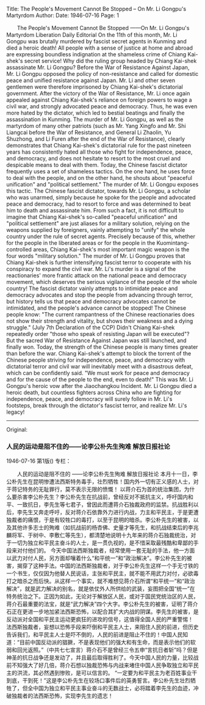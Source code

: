 Title: The People's Movement Cannot Be Stopped – On Mr. Li Gongpu's Martyrdom
Author:
Date: 1946-07-16
Page: 1

　　The People's Movement Cannot Be Stopped
    ——On Mr. Li Gongpu's Martyrdom
    Liberation Daily Editorial
    On the 11th of this month, Mr. Li Gongpu was brutally murdered by fascist secret agents in Kunming and died a heroic death! All people with a sense of justice at home and abroad are expressing boundless indignation at the shameless crime of Chiang Kai-shek's secret service!
    Why did the ruling group headed by Chiang Kai-shek assassinate Mr. Li Gongpu? Before the War of Resistance Against Japan, Mr. Li Gongpu opposed the policy of non-resistance and called for domestic peace and unified resistance against Japan. Mr. Li and other seven gentlemen were therefore imprisoned by Chiang Kai-shek's dictatorial government. After the victory of the War of Resistance, Mr. Li once again appealed against Chiang Kai-shek's reliance on foreign powers to wage a civil war, and strongly advocated peace and democracy. Thus, he was even more hated by the dictator, which led to bestial beatings and finally the assassination in Kunming. The murder of Mr. Li Gongpu, as well as the martyrdom of many other patriots (such as Mr. Yang Xingfo and Mr. Shi Liangcai before the War of Resistance, and General Li Zhaolin, Yu Shuzhong, and Li Furen after the end of the War of Resistance), clearly demonstrates that Chiang Kai-shek's dictatorial rule for the past nineteen years has consistently hated all those who fight for independence, peace, and democracy, and does not hesitate to resort to the most cruel and despicable means to deal with them.
    Today, the Chinese fascist dictator frequently uses a set of shameless tactics. On the one hand, he uses force to deal with the people, and on the other hand, he shouts about "peaceful unification" and "political settlement." The murder of Mr. Li Gongpu exposes this tactic. The Chinese fascist dictator, towards Mr. Li Gongpu, a scholar who was unarmed, simply because he spoke for the people and advocated peace and democracy, had to resort to force and was determined to beat him to death and assassinate him. From such a fact, it is not difficult to imagine that Chiang Kai-shek's so-called "peaceful unification" and "political settlement" are just aliases for a military solution, relying on the weapons supplied by foreigners, vainly attempting to "unify" the whole country under the rule of secret agents. Precisely because of this, whether for the people in the liberated areas or for the people in the Kuomintang-controlled areas, Chiang Kai-shek's most important magic weapon is the four words "military solution." The murder of Mr. Li Gongpu proves that Chiang Kai-shek is further intensifying fascist terror to cooperate with his conspiracy to expand the civil war. Mr. Li's murder is a signal of the reactionaries' more frantic attack on the national peace and democracy movement, which deserves the serious vigilance of the people of the whole country!
    The fascist dictator vainly attempts to intimidate peace and democracy advocates and stop the people from advancing through terror, but history tells us that peace and democracy advocates cannot be intimidated, and the people's advance cannot be stopped! The Chinese people know: "The current rampantness of the Chinese reactionaries does not show their strength and vitality, but shows their weakness and a dying struggle." (July 7th Declaration of the CCP) Didn't Chiang Kai-shek repeatedly order "those who speak of resisting Japan will be executed"? But the sacred War of Resistance Against Japan was still launched, and finally won. Today, the strength of the Chinese people is many times greater than before the war. Chiang Kai-shek's attempt to block the torrent of the Chinese people striving for independence, peace, and democracy with dictatorial terror and civil war will inevitably meet with a disastrous defeat, which can be confidently said.
    "We must work for peace and democracy and for the cause of the people to the end, even to death!" This was Mr. Li Gongpu's heroic vow after the Jiaochangkou Incident. Mr. Li Gongpu died a heroic death, but countless fighters across China who are fighting for independence, peace, and democracy will surely follow in Mr. Li's footsteps, break through the dictator's fascist terror, and realize Mr. Li's legacy!



<hr /> 

Original: 


### 人民的运动是阻不住的——论李公朴先生殉难  解放日报社论

1946-07-16
第1版()
专栏：

　　人民的运动是阻不住的
    ——论李公朴先生殉难
    解放日报社论
    本月十一日，李公朴先生在昆明惨遭法西斯特务毒手，壮烈牺牲！国内外一切有正义感的人士，对于蒋记特务的无耻罪行，莫不表示无限的愤慨！
    以蒋介石为首的统治集团，为什么要杀害李公朴先生？李公朴先生在抗战前，曾经反对不抵抗主义，呼吁国内和平、一致抗日，李先生等七君子，曾因此而遭蒋介石独裁政府的监禁。抗战胜利以后，李先生又奔走呼吁，反对蒋介石依靠外力进行内战，力主和平民主，于是更遭独裁者的痛恨，于是有较牲口的毒打，以至于昆明的暗杀。李公朴先生的被害，以及其他许多志士的殉难（如抗战前的杨杏佛、史量才等先生，和抗战结束后的李兆麟将军、于树中、李敷仁等先生），都清楚地说明十九年来的蒋介石独裁统治，对于一切为独立和平民主奋斗的人士，是一贯仇视的，是不惜采取最残酷和卑鄙的手段来对付他们的。
    今天中国法西斯独裁者，经常使用一套无耻的手法，他一方面以武力对付人民，另方面却嚷着什么“和平统一”和“政治解决”。李公朴先生的被害，揭穿了这种手法。中国的法西斯独裁者，对于李公朴先生这样一个手无寸铁的一个书生，仅仅因为他替人民说话，主张和平民主，就不能不用武力对付，必欲毒打之暗杀之而后快。从这样一个事实，就不难想见蒋介石所谓“和平统一”和“政治解决”，就是武力解决的别名，就是依仗外人所供给的武装，妄图把全国“统一”在特务统治之下。正因为如此，无论对于解放区人民，或对于国民党统治区的人民，蒋介石最重要的法宝，就是“武力解决”四个大字。李公朴先生的被害，证明了蒋介石正在更进一步地加紧法西斯恐怖，以配合其扩大内战的阴谋。李先生的被害，是反动派对全国和平民主运动更疯狂的进攻的信号，这值得全国人民的严重警惕！
    法西斯独裁者，妄想以恐怖手段来吓倒和平民主人士，来阻住人民的前进，但历史告诉我们，和平民主人士是吓不倒的，人民的前进是阻止不住的！中国人民知道：“目前中国反动派的猖獗，不是表现他们的强大和有生命，而是表示他们的软弱和回光返照。”（中共七七宣言）蒋介石不是曾经三令五申“言抗日者斩”吗？但是神圣的抗日战争还是发动了，并且最后取得胜利了。今天中国人民的力量，比较战前不知强大了好几倍，蒋介石想以独裁恐怖与内战来堵住中国人民争取独立和平民主的洪流，其必然遇到惨败，是可以信言的。
    “一定要为和平民主为老百姓事业干到底，干到死！”这是李公朴先生在较场口事件后的英勇誓言。李公朴先生壮烈牺牲了，但全中国为独立和平民主事业奋斗的无数战士，必将踏着李先生的血迹，冲破独裁者的法西斯恐怖，实现李先生的遗志！
